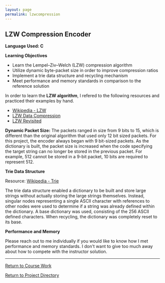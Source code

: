 ```yaml
---
layout: page
permalink: lzwcompression
---
```


**LZW Compression Encoder**
--------------

**Language Used: C**

**Learning Objectives**

* Learn the Lempel–Ziv–Welch (LZW) compression algorithm
* Utilize dynamic byte-packet size in order to improve compression ratios
* Implement a trie data structure and recycling mechanism
* Meet performance and memory standards in comparison to the reference solution

In order to learn the **LZW algorithm**, I refered to the following resources and practiced their examples by hand.
* [Wikipedia - LZW](https://en.wikipedia.org/wiki/Lempel%E2%80%93Ziv%E2%80%93Welch)
* [LZW Data Compression](http://marknelson.us/1989/10/01/lzw-data-compression/)
* [LZW Revisited](http://marknelson.us/2011/11/08/lzw-revisited/)

**Dynamic Packet Size:**
The packets ranged in size from 9 bits to 15, which is different than the original algorithm that used only 12 bit sized packets. For this project, the encoder always began with 9 bit-sized packets. As the dictionary is built, the packet size is increased when the code specifying the target string can no longer be stored in the previous packet. For example, 512 cannot be stored in a 9-bit packet, 10 bits are required to represent 512.

**Trie Data Structure**

Resource: [Wikipedia - Trie](https://en.wikipedia.org/wiki/Trie)

The trie data structure enabled a dictionary to be built and store large strings without actually storing the large strings themselves. Instead, singular nodes representing a single ASCII character with references to other nodes were used to determine if a string was already defined within the dictionary. A base dictionary was used, consisting of the 256 ASCII defined characters. When recycling, the dictionary was completely reset to its base.

**Performance and Memory**

Please reach out to me individually if you would like to know how I met performance and memory standards. I don't want to give too much away about how to compete with the instructor solution.

----------

[Return to Course Work](https://jonscott20.github.io/course_work/)

[Return to Project Directory](https://jonscott20.github.io/project_directory/)
